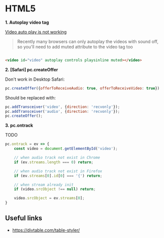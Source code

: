 # HTML5

**1. Autoplay video tag**

[Video auto play is not working](https://stackoverflow.com/questions/17994666/video-auto-play-is-not-working-in-safari-and-chrome-desktop-browser)

> Recently many browsers can only autoplay the videos with sound off, so you'll need to add muted attribute to the video tag too

```html

<video id="video" autoplay controls playsinline muted></video>
```

**2. [Safari] pc.createOffer**

Don't work in Desktop Safari:

```js
pc.createOffer({offerToReceiveAudio: true, offerToReceiveVideo: true})
```

Should be replaced with:

```js
pc.addTransceiver('video', {direction: 'recvonly'});
pc.addTransceiver('audio', {direction: 'recvonly'});
pc.createOffer();
```

**3. pc.ontrack**

TODO

```js
pc.ontrack = ev => {
    const video = document.getElementById('video');

    // when audio track not exist in Chrome
    if (ev.streams.length === 0) return;

    // when audio track not exist in Firefox
    if (ev.streams[0].id[0] === '{') return;

    // when stream already init
    if (video.srcObject !== null) return;

    video.srcObject = ev.streams[0];
}
```

## Useful links

- https://divtable.com/table-styler/